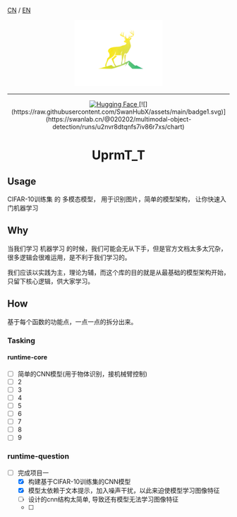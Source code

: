 [CN](README.md) / [EN](README_EN.md)


<div align="center">
  <img src="assets/log1.png" alt="UprmT_T AI" style="height: 150px; width: auto; max-width: 50%;" />
</div>
<hr>

<div align="center">
  <a href="https://huggingface.co/GQFth/Uprm-i1" target="_blank">
    <img alt="Hugging Face" src="https://img.shields.io/badge/%F0%9F%A4%97%20Hugging%20Face-Uprm--i1-ffc107?style=flat" />
  </a>
  <a >
    [![](https://raw.githubusercontent.com/SwanHubX/assets/main/badge1.svg)](https://swanlab.cn/@020202/multimodal-object-detection/runs/u2nvr8dtqnfs7iv86r7xs/chart)
  </a>
</div>
<h1 align="center">UprmT_T</h1>

## Usage

CIFAR-10训练集 的 多模态模型， 用于识别图片，简单的模型架构， 让你快速入门机器学习

## Why

当我们学习 机器学习 的时候，我们可能会无从下手，但是官方文档太多太冗杂，很多逻辑会很难运用，是不利于我们学习的。

我们应该以实践为主，理论为辅，而这个库的目的就是从最基础的模型架构开始，只留下核心逻辑，供大家学习。

## How

基于每个函数的功能点，一点一点的拆分出来。

### Tasking

#### runtime-core

- [ ] 简单的CNN模型(用于物体识别，接机械臂控制)
- [ ] 2
- [ ] 3
- [ ] 4
- [ ] 5
- [ ] 6
- [ ] 7
- [ ] 8
- [ ] 9

### runtime-question

- [ ] 完成项目一
  - [x] 构建基于CIFAR-10训练集的CNN模型 
  - [x] 模型太依赖于文本提示，加入噪声干扰，以此来迫使模型学习图像特征
  - [ ] 设计的cnn结构太简单, 导致还有模型无法学习图像特征
  - [ ] 
